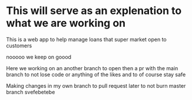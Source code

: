 # This will serve as an explenation to what we are working on

This is a web app to help manage loans that super market open to customers

nooooo
 we keep on 
 goood

Here we working on an another branch to open then a pr with the main branch 
to not lose code or anything of the likes and to of course stay safe

Making changes in my own branch to pull request later to not burn master branch
svefebetebe
